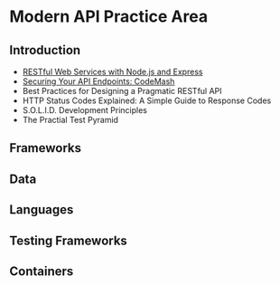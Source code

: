# Modern API Practice Area

## Introduction

- [RESTful Web Services with Node.js and Express](introduction/restful-web-services-with-nodejs-and-express/README.md)
- [Securing Your API Endpoints: CodeMash](introduction/securing-your-api-endpoints-codemash/securing-your-api-endpoints-codemash.md)
- Best Practices for Designing a Pragmatic RESTful API
- HTTP Status Codes Explained: A Simple Guide to Response Codes
- S.O.L.I.D. Development Principles
- The Practial Test Pyramid

## Frameworks

## Data

## Languages

## Testing Frameworks

## Containers
